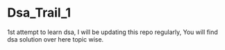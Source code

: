 # Dsa_Trail_1
1st attempt to learn dsa,
I will be updating this repo regularly, 
You will find dsa solution over here topic wise.
